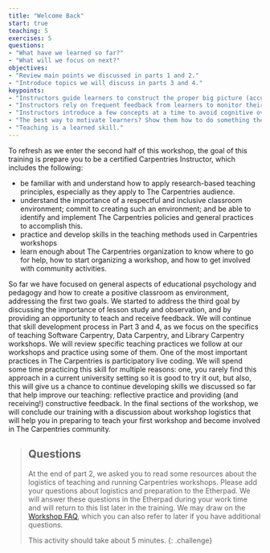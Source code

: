 ```yaml
---
title: "Welcome Back"
start: true
teaching: 5
exercises: 5
questions:
- "What have we learned so far?"
- "What will we focus on next?"
objectives:
- "Review main points we discussed in parts 1 and 2."
- "Introduce topics we will discuss in parts 3 and 4."
keypoints:
- "Instructors guide learners to construct the proper big picture (accurate mental model) of the topic rather than focus on details."
- "Instructors rely on frequent feedback from learners to monitor their own presentation of the material."
- "Instructors introduce a few concepts at a time to avoid cognitive overload."
- "The best way to motivate learners? Show them how to do something they can immediately put to use and be enthusiastic about it."
- "Teaching is a learned skill."
---
```


To refresh as we enter the second half of this workshop, the goal of this training is prepare
you to be a certified Carpentries Instructor, which includes the following:
- be familiar with and understand how to apply research-based teaching principles,
especially as they apply to The Carpentries audience.
- understand the importance of a respectful and inclusive classroom environment; commit to
creating such an environment; and be able to
identify and implement The Carpentries policies and general practices to accomplish this.
- practice and develop skills in the teaching methods used in Carpentries workshops
- learn enough about The Carpentries organization to know where to go for help,
how to start organizing a workshop, and how to get involved with community activities.

So far we have focused on general aspects of educational psychology and pedagogy and
how to create a positive classroom as environment, addressing the first two goals.
We started to address the third goal by discussing the importance of lesson study
and observation, and by providing an opportunity to teach and
receive feedback. We will continue that skill development process in Part 3 and 4, as we
focus on the specifics of teaching Software Carpentry, Data Carpentry, and Library Carpentry workshops.
We will review specific
teaching practices we follow at our workshops and practice using some of them. One of the most important practices
in The Carpentries is participatory live coding.  We will spend some time practicing this skill for multiple reasons:
one, you rarely find this approach in a current university setting so it is good
to try it out, but also, this will give us a chance to continue developing skills
we discussed so far that help improve our teaching: reflective practice and
providing (and receiving!) constructive feedback. In the final sections of the workshop,
we will conclude our training with a discussion about workshop logistics that will help you in preparing to teach your first workshop and become involved in The Carpentries community.

> ## Questions
>
> At the end of part 2, we asked you to read some resources about the logistics of teaching and running Carpentries workshops. Please
> add your questions about logistics and preparation to the Etherpad. We will answer these questions in the Etherpad during your work time
> and will return to this list later in the training. We may draw on the [Workshop FAQ](https://carpentries.org/workshop_faq/), which you
> can also refer to later if you have additional questions.
>
> This activity should take about 5 minutes.
{: .challenge}
